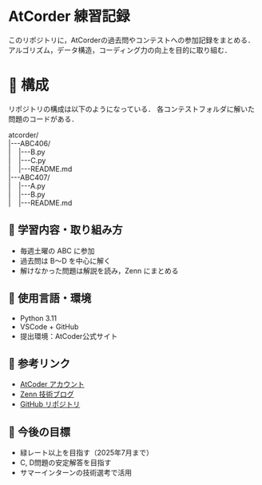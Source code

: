 # AtCorder 練習記録
このリポジトリに，AtCorderの過去問やコンテストへの参加記録をまとめる．
アルゴリズム，データ構造，コーディング力の向上を目的に取り組む．

# 📁 構成
リポジトリの構成は以下のようになっている．
各コンテストフォルダに解いた問題のコードがある．

atcorder/<br>
|---ABC406/<br>
|&nbsp;&nbsp;&nbsp;&nbsp;|---B.py<br>
|&nbsp;&nbsp;&nbsp;&nbsp;|---C.py<br>
|&nbsp;&nbsp;&nbsp;&nbsp;|---README.md<br>
|---ABC407/<br>
|&nbsp;&nbsp;&nbsp;&nbsp;|---A.py<br>
|&nbsp;&nbsp;&nbsp;&nbsp;|---B.py<br>
|&nbsp;&nbsp;&nbsp;&nbsp;|---README.md<br>


## 🧠 学習内容・取り組み方

- 毎週土曜の ABC に参加
- 過去問は B〜D を中心に解く
- 解けなかった問題は解説を読み，Zenn にまとめる

## 🚀 使用言語・環境

- Python 3.11
- VSCode + GitHub
- 提出環境：AtCoder公式サイト

## 🔗 参考リンク

- [AtCoder アカウント](https://atcoder.jp/users/tsurumy)
- [Zenn 技術ブログ](https://zenn.dev/your_username)
- [GitHub リポジトリ](https://github.com/tsurumi-shunsuke/atcorder.git)

## 🏁 今後の目標

- 緑レート以上を目指す（2025年7月まで）
- C, D問題の安定解答を目指す
- サマーインターンの技術選考で活用
